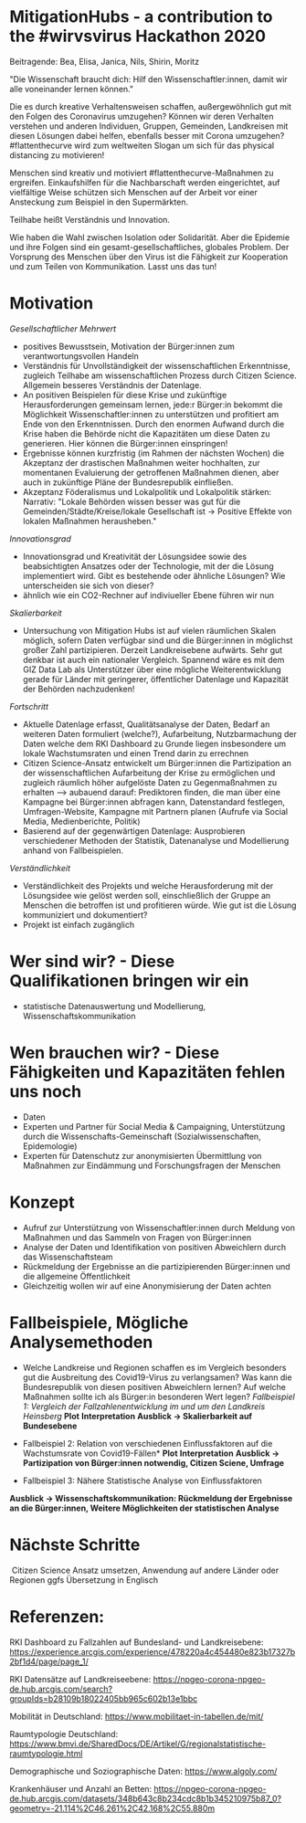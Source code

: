 # MitigationHubs -  a contribution to the #wirvsvirus Hackathon 2020
Beitragende: Bea, Elisa, Janica, Nils, Shirin, Moritz

"Die Wissenschaft braucht dich: Hilf den Wissenschaftler:innen, damit wir alle voneinander lernen können."

Die es durch kreative Verhaltensweisen schaffen, außergewöhnlich gut mit den Folgen des Coronavirus umzugehen? Können wir deren Verhalten verstehen und anderen Individuen, Gruppen, Gemeinden, Landkreisen mit diesen Lösungen dabei helfen, ebenfalls besser mit Corona umzugehen?
#flattenthecurve wird zum weltweiten Slogan um sich für das physical distancing zu motivieren! 

Menschen sind kreativ und motiviert #flattenthecurve-Maßnahmen zu ergreifen. Einkaufshilfen für die Nachbarschaft werden eingerichtet, auf vielfältige Weise schützen sich Menschen auf der Arbeit vor einer Ansteckung zum Beispiel in den Supermärkten. 

Teilhabe heißt Verständnis und Innovation.

Wie haben die Wahl zwischen Isolation oder Solidarität. Aber die Epidemie und ihre Folgen sind ein gesamt-gesellschaftliches, globales Problem. Der Vorsprung des Menschen über den Virus ist die Fähigkeit zur Kooperation und zum Teilen von Kommunikation. Lasst uns das tun!

# Motivation
*Gesellschaftlicher Mehrwert*

- positives Bewusstsein, Motivation der Bürger:innen zum verantwortungsvollen Handeln
- Verständnis für Unvollständigkeit der wissenschaftlichen Erkenntnisse, zugleich Teilhabe am wissenschaftlichen Prozess durch Citizen Science. Allgemein besseres Verständnis der Datenlage. 
- An positiven Beispielen für diese Krise und zukünftige Herausforderungen gemeinsam lernen, jede:r Bürger:in bekommt die Möglichkeit Wissenschaftler:innen zu unterstützen und profitiert am Ende von den Erkenntnissen. Durch den enormen Aufwand durch die Krise haben die Behörde nicht die Kapazitäten um diese Daten zu generieren. Hier können die Bürger:innen einspringen!
- Ergebnisse können kurzfristig (im Rahmen der nächsten Wochen) die Akzeptanz der drastischen Maßnahmen weiter hochhalten, zur momentanen Evaluierung der getroffenen Maßnahmen dienen, aber auch in zukünftige Pläne der Bundesrepublik einfließen.
- Akzeptanz Föderalismus und Lokalpolitik und Lokalpolitik stärken: Narrativ: "Lokale Behörden wissen besser was gut für die Gemeinden/Städte/Kreise/lokale Gesellschaft ist -> Positive Effekte von lokalen Maßnahmen herausheben."

*Innovationsgrad*

- Innovationsgrad und Kreativität der Lösungsidee sowie des beabsichtigten Ansatzes oder der Technologie, mit der die Lösung implementiert wird. Gibt es bestehende oder ähnliche Lösungen? Wie unterscheiden sie sich von dieser? 
- ähnlich wie ein CO2-Rechner auf indiviueller Ebene führen wir nun 

*Skalierbarkeit*

- Untersuchung von Mitigation Hubs ist auf vielen räumlichen Skalen möglich, sofern Daten verfügbar sind und die Bürger:innen in möglichst großer Zahl partizipieren. Derzeit Landkreisebene aufwärts. Sehr gut denkbar ist auch ein nationaler Vergleich. Spannend wäre es mit dem GIZ Data Lab als Unterstützer über eine mögliche Weiterentwicklung gerade für Länder mit geringerer, öffentlicher Datenlage und Kapazität der Behörden nachzudenken!

*Fortschritt*

- Aktuelle Datenlage erfasst, Qualitätsanalyse der Daten, Bedarf an weiteren Daten formuliert (welche?), Aufarbeitung, Nutzbarmachung der Daten welche dem RKI Dashboard zu Grunde liegen insbesondere um lokale Wachstumsraten und einen Trend darin zu errechnen
- Citizen Science-Ansatz entwickelt um Bürger:innen die Partizipation an der wissenschaftlichen Aufarbeitung der Krise zu ermöglichen und zugleich räumlich höher aufgelöste Daten zu Gegenmaßnahmen zu erhalten
	--> aubauend darauf: Prediktoren finden, die man über eine Kampagne bei Bürger:innen abfragen kann, Datenstandard festlegen, Umfragen-Website, Kampagne mit Partnern planen (Aufrufe via Social Media, Medienberichte, Politik)
- Basierend auf der gegenwärtigen Datenlage: Ausprobieren verschiedener Methoden der Statistik, Datenanalyse und Modellierung anhand von Fallbeispielen.

*Verständlichkeit*

- Verständlichkeit des Projekts und welche Herausforderung mit der Lösungsidee wie gelöst werden soll, einschließlich der Gruppe an Menschen die betroffen ist und profitieren würde. Wie gut ist die Lösung kommuniziert und dokumentiert? 
- Projekt ist einfach zugänglich

# Wer sind wir? - Diese Qualifikationen bringen wir ein
- statistische Datenauswertung und Modellierung, Wissenschaftskommunikation

# Wen brauchen wir? - Diese Fähigkeiten und Kapazitäten fehlen uns noch
- Daten
- Experten und Partner für Social Media & Campaigning, Unterstützung durch die Wissenschafts-Gemeinschaft (Sozialwissenschaften, Epidemologie)
- Experten für Datenschutz zur anonymisierten Übermittlung von Maßnahmen zur Eindämmung und Forschungsfragen der Menschen

# Konzept
- Aufruf zur Unterstützung von Wissenschaftler:innen durch Meldung von Maßnahmen und das Sammeln von Fragen von Bürger:innen
- Analyse der Daten und Identifikation von positiven Abweichlern durch das Wissenschaftsteam
- Rückmeldung der Ergebnisse an die partizipierenden Bürger:innen und die allgemeine Öffentlichkeit
- Gleichzeitig wollen wir auf eine Anonymisierung der Daten achten

# Fallbeispiele, Mögliche Analysemethoden
- Welche Landkreise und Regionen schaffen es im Vergleich besonders gut die Ausbreitung des Covid19-Virus zu verlangsamen? Was kann die Bundesrepublik von diesen positiven Abweichlern lernen? Auf welche Maßnahmen sollte ich als Bürger:in besonderen Wert legen?
  *Fallbeispiel 1: Vergleich der Fallzahlenentwicklung im und um den Landkreis Heinsberg*
  **Plot**
  **Interpretation**
  **Ausblick -> Skalierbarkeit auf Bundesebene**

- Fallbeispiel 2: Relation von verschiedenen Einflussfaktoren auf die Wachstumsrate von Covid19-Fällen*
**Plot**
**Interpretation**
**Ausblick -> Partizipation von Bürger:innen notwendig, Citizen Sciene, Umfrage**

- Fallbeispiel 3: Nähere Statistische Analyse von Einflussfaktoren

**Ausblick -> Wissenschaftskommunikation: Rückmeldung der Ergebnisse an die Bürger:innen, Weitere Möglichkeiten der statistischen Analyse**

# Nächste Schritte

​	Citizen Science Ansatz umsetzen, Anwendung auf andere Länder oder Regionen ggfs Übersetzung in Englisch

# Referenzen: 

RKI Dashboard zu Fallzahlen auf Bundesland- und Landkreisebene: https://experience.arcgis.com/experience/478220a4c454480e823b17327b2bf1d4/page/page_1/

RKI Datensätze auf Landkreiseebene: https://npgeo-corona-npgeo-de.hub.arcgis.com/search?groupIds=b28109b18022405bb965c602b13e1bbc

Mobilität in Deutschland: https://www.mobilitaet-in-tabellen.de/mit/

Raumtypologie Deutschland: https://www.bmvi.de/SharedDocs/DE/Artikel/G/regionalstatistische-raumtypologie.html

Demographische und Soziographische Daten: https://www.algoly.com/

Krankenhäuser und Anzahl an Betten: https://npgeo-corona-npgeo-de.hub.arcgis.com/datasets/348b643c8b234cdc8b1b345210975b87_0?geometry=-21.114%2C46.261%2C42.168%2C55.880m